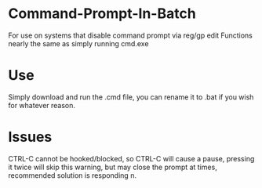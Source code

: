 # Command-Prompt-In-Batch
For use on systems that disable command prompt via reg/gp edit
Functions nearly the same as simply running cmd.exe

# Use
Simply download and run the .cmd file, you can rename it to .bat if you wish for whatever reason.

# Issues
CTRL-C cannot be hooked/blocked, so CTRL-C will cause a pause, pressing it twice will skip this warning, but may close the prompt at times, recommended solution is responding n.
